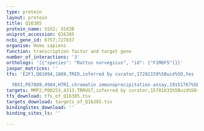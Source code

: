 ```yaml
---
type: protein
layout: protein
title: Q16385
protein_name: SSX2; SSX2B
uniprot_accession: Q16385
ncbi_gene_id: 6757;727837
organism: Homo sapiens
function: transcription factor and target gene
number_of_interactions: '3'
orthologs: '[{"species": "Rattus norvegicus", "id": ["F1M0F5"]}]'
jaspar_matrices: ''
tfs: 'E2F1,Q01094,1869,TRED,inferred by curator,17202159%5Buid%5D,Yes

  YBX1,P67809,4904,HTRI,chromatin immunoprecipitation assay,19151767%5Buid%5D+OR+22900683%5Buid%5D,No'
targets: MMP2,P08253,4313,TRRUST,inferred by curator,15781633%5Buid%5D+OR+29087512%5Buid%5D,Yes
tfs_download: tfs_of_Q16385.tsv
targets_download: targets_of_Q16385.tsv
bindingSites_download: ''
binding_sites_ls: ''

---
```

